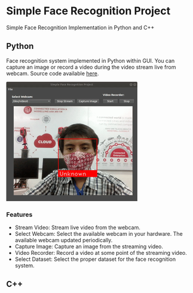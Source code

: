 # Simple Face Recognition Project
Simple Face Recognition Implementation in Python and C++

## Python

Face recognition system implemented in Python within GUI. You can capture an image or record a video during the video stream live from webcam. Source code available [here](https://github.com/reshalfahsi/simple-face-recognition-project/tree/master/python).

![alt text](python/resources/img/demo.gif)

### Features

* Stream Video: Stream live video from the webcam.
* Select Webcam: Select the available webcam in your hardware. The available webcam updated periodically.
* Capture Image: Capture an image from the streaming video.
* Video Recorder: Record a video at some point of the streaming video.
* Select Dataset: Select the proper dataset for the face recognition system. 

## C++

